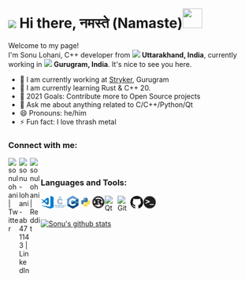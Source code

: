 <h1><img src="https://emojis.slackmojis.com/emojis/images/1531849430/4246/blob-sunglasses.gif?1531849430" width="30"/> Hi there, नमस्ते (Namaste)<img src="https://media1.tenor.com/images/9c0252f664ac314da727cbb50daab8f1/tenor.gif?itemid=16705107" width=40, height=40/></h1>

<p>Welcome to my page! </br> I'm Sonu Lohani, C++ developer from <img src="https://upload.wikimedia.org/wikipedia/en/4/41/Flag_of_India.svg" width="13"/> <b>Uttarakhand, India</b>, currently working in <img src="https://upload.wikimedia.org/wikipedia/en/4/41/Flag_of_India.svg" width="13"/> <b>Gurugram, India</b>. It's nice to see you here.</p>

* :office: I am currently working at [Stryker](https://www.stryker.com/us/en/index.html), Gurugram
* :telescope: I am currently learning Rust & C++ 20.  
* :goal_net: 2021 Goals: Contribute more to Open Source projects
* :speech_balloon: Ask me about anything related to C/C++/Python/Qt
* :smile: Pronouns: he/him
* :zap: Fun fact: I love thrash metal

### Connect with me:

[<img align="left" alt="sonulohani | Twitter" width="22px" src="https://cdn.jsdelivr.net/npm/simple-icons@v3/icons/twitter.svg" />][twitter]
[<img align="left" alt="sonu-lohani-ab471143 | LinkedIn" width="22px" src="https://cdn.jsdelivr.net/npm/simple-icons@v3/icons/linkedin.svg" />][linkedin]
[<img align="left" alt="sonulohani | Reddit" width="22px" src="https://cdn.jsdelivr.net/npm/simple-icons@3.11.0/icons/reddit.svg" />][reddit]

<br/>

### Languages and Tools:
[<img align="left" alt="Visual Studio Code" width="26px" src="https://raw.githubusercontent.com/github/explore/80688e429a7d4ef2fca1e82350fe8e3517d3494d/topics/visual-studio-code/visual-studio-code.png" />][vscode]
[<img align="left" alt="C" width="26px" src="https://raw.githubusercontent.com/github/explore/80688e429a7d4ef2fca1e82350fe8e3517d3494d/topics/c/c.png" />][c-lang]
[<img align="left" alt="C++" width="26px" src="https://raw.githubusercontent.com/github/explore/80688e429a7d4ef2fca1e82350fe8e3517d3494d/topics/cpp/cpp.png" />][cpp-lang]
[<img align="left" alt="Python" width="26px" src="https://raw.githubusercontent.com/github/explore/80688e429a7d4ef2fca1e82350fe8e3517d3494d/topics/python/python.png" />][python-lang]
[<img align="left" alt="Rust" width="26px" src="https://raw.githubusercontent.com/github/explore/80688e429a7d4ef2fca1e82350fe8e3517d3494d/topics/rust/rust.png" />][rust-lang]
[<img align="left" alt="Qt" width="26px" src="https://cdn0.iconfinder.com/data/icons/flat-round-system/512/qt-512.png" />][qt]
[<img align="left" alt="Git" width="26px" src="https://cdn.iconscout.com/icon/free/png-512/git-225996.png" />][git]
[<img align="left" alt="GitHub" width="26px" src="https://raw.githubusercontent.com/github/explore/78df643247d429f6cc873026c0622819ad797942/topics/github/github.png" />][github]
[<img align="left" alt="Bash" width="26px" src="https://raw.githubusercontent.com/github/explore/80688e429a7d4ef2fca1e82350fe8e3517d3494d/topics/terminal/terminal.png" />][bash]

<br/><br/>

[![Sonu's github stats](https://github-readme-stats.vercel.app/api?username=sonulohani&count_private=true&show_icons=true&theme=gruvbox)](https://github-readme-stats.vercel.app/api?username=sonulohani&count_private=true&show_icons=true&theme=gruvbox)

[vscode]: https://code.visualstudio.com/
[c-lang]: https://en.wikipedia.org/wiki/C_(programming_language)
[cpp-lang]: https://en.wikipedia.org/wiki/C%2B%2B
[python-lang]: https://www.python.org/
[rust-lang]: https://www.rust-lang.org/
[qt]: https://www.qt.io/
[git]: https://git-scm.com/
[github]: https://github.com/sonulohani
[bash]: https://www.gnu.org/software/bash/
[twitter]: https://twitter.com/sonulohani
[linkedin]: https://www.linkedin.com/in/sonu-lohani-ab471143/
[reddit]: https://www.reddit.com/user/sonulohani
